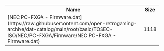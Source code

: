 <table>
<tr><th>Name</th><th>Size</th></tr>
<tr><td>
[NEC PC-FXGA - Firmware.dat](https://raw.githubusercontent.com/open-retrogaming-archive/dat-catalog/main/root/basic/TOSEC-ISO/NEC/PC-FXGA/Firmware/NEC PC-FXGA - Firmware.dat)
</td><td>1118</td></tr>
</table>
